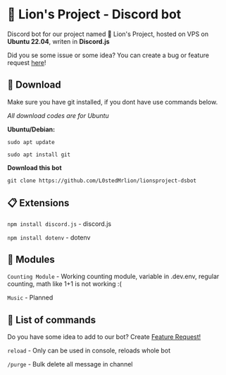 # 🦁 Lion's Project - Discord bot

Discord bot for our project named 🦁 Lion's Project, hosted on VPS on **Ubuntu 22.04**, writen in **Discord.js** 

Did you se some issue or some idea? You can create a bug or feature request [here](https://github.com/L0stedMrlion/lionsproject-dsbot/issues)!
## 💾 Download
Make sure you have git installed, if you dont have use commands below. 

*All download codes are for Ubuntu*

**Ubuntu/Debian:**

`sudo apt update`

`sudo apt install git`

**Download this bot**

`git clone https://github.com/L0stedMrlion/lionsproject-dsbot`

## 📋 Extensions

`npm install discord.js` - discord.js

`npm install dotenv` - dotenv

## 💼 Modules

`Counting Module` - Working counting module, variable in .dev.env, regular counting, math like 1+1 is not working :(

`Music` - Planned

## 📝 List of commands 
Do you have some idea to add to our bot? Create [Feature Request!]([https://github.com/L0stedMrlion/lionsproject-dsbot/issues](https://github.com/L0stedMrlion/lionsproject-dsbot/issues/new?assignees=L0stedMrlion&labels=enhancement%2C+waiting+for+answer&projects=&template=%E2%8C%A8%EF%B8%8F-feature-request.md&title=)https://github.com/L0stedMrlion/lionsproject-dsbot/issues/new?assignees=L0stedMrlion&labels=enhancement%2C+waiting+for+answer&projects=&template=%E2%8C%A8%EF%B8%8F-feature-request.md&title=)

`reload` - Only can be used in console, reloads whole bot

`/purge` - Bulk delete all message in channel
